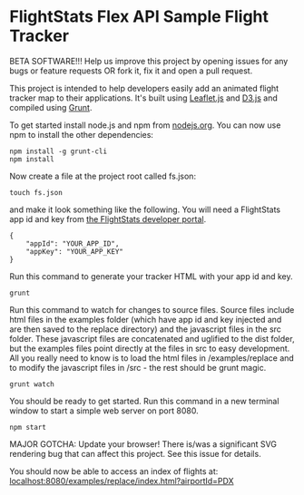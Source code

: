 FlightStats Flex API Sample Flight Tracker
===================

BETA SOFTWARE!!!
Help us improve this project by opening issues for any bugs or feature requests OR fork it, fix it and open a pull request.

This project is intended to help developers easily add an animated flight tracker map to their applications. It's built using [Leaflet.js](www.leafletjs.com) and [D3.js](www.d3js.org) and compiled using [Grunt](www.gruntjs.com).

To get started install node.js and npm from [nodejs.org](http://nodejs.org/).
You can now use npm to install the other dependencies:
```
npm install -g grunt-cli
npm install
```
Now create a file at the project root called fs.json:
```
touch fs.json
```
and make it look something like the following. You will need a FlightStats app id and key from [the FlightStats developer portal](https://developer.flightstats.com/getting-started/).

```
{
	"appId": "YOUR_APP_ID",
	"appKey": "YOUR_APP_KEY"
}
```

Run this command to generate your tracker HTML with your app id and key.
```
grunt
```

Run this command to watch for changes to source files. Source files include html files in the examples folder (which have app id and key injected and are then saved to the replace directory) and the javascript files in the src folder. These javascript files are concatenated and uglified to the dist folder, but the examples files point directly at the files in src to easy development. All you really need to know is to load the html files in /examples/replace and to modify the javascript files in /src - the rest should be grunt magic.
```
grunt watch
```

You should be ready to get started. Run this command in a new terminal window to start a simple web server on port 8080.
```
npm start
```

MAJOR GOTCHA: Update your browser! There is/was a significant SVG rendering bug that can affect this project. See this issue for details.

You should now be able to access an index of flights at:
[localhost:8080/examples/replace/index.html?airportId=PDX](http://localhost:8080/examples/replace/index.html?airportId=PDX)
